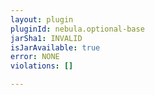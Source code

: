 ```yaml
---
layout: plugin
pluginId: nebula.optional-base
jarSha1: INVALID
isJarAvailable: true
error: NONE
violations: []

---
```

